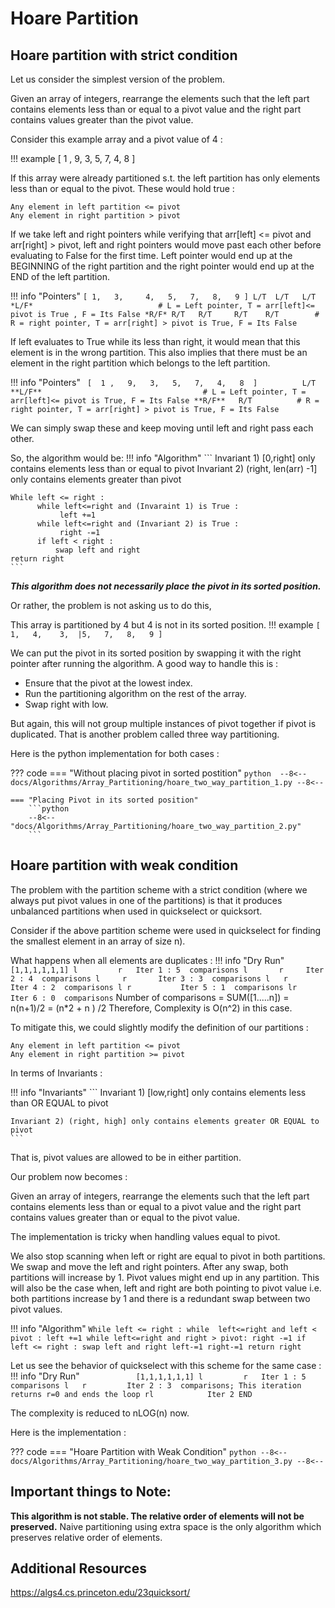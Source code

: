 # Hoare Partition

## Hoare partition with strict condition
Let us consider the simplest version of the problem.

Given an array of integers, rearrange the elements such that the left part contains elements less than or equal to a pivot value and the right part contains values greater than the pivot value.

Consider this example array and a pivot value of 4   :

!!! example
    [ 1 , 9, 3, 5, 7, 4, 8  ]

If this array were already partitioned s.t. the left partition has only elements less than or equal to the pivot.
These would hold true :
```
Any element in left partition <= pivot
Any element in right partition > pivot
```
If we take left and right pointers  while verifying that arr[left] <= pivot and arr[right] > pivot, left and right pointers would move past each other before evaluating to False for the first time. Left pointer would end up at the BEGINNING of the right partition and the right pointer would end up at the END of the left partition.

!!! info "Pointers"
    ```
    [ 1,   3,     4,   5,   7,   8,   9 ]
      L/T  L/T   L/T *L/F*                            # L = Left pointer, T = arr[left]<= pivot is True , F = Its False
                *R/F* R/T   R/T     R/T    R/T        # R = right pointer, T = arr[right] > pivot is True, F = Its False   
    ```
      
If left evaluates to True while its less than right, it would mean that this element is in the wrong partition. This also implies that there must be an element in the right partition which belongs to the left partition. 

!!! info "Pointers"
    ``` 
    [  1 ,   9,   3,   5,   7,   4,   8  ]         
      L/T **L/F**                                    # L = Left pointer, T = arr[left]<= pivot is True, F = Its False
                              **R/F**   R/T          # R = right pointer, T = arr[right] > pivot is True, F = Its False                
    ```
    
We can simply swap these and keep moving until left and right pass each other.

So, the algorithm would be:
!!! info "Algorithm"
    ```
    Invariant 1) [0,right] only contains elements less than or equal to pivot
    Invariant 2) (right, len(arr) -1] only contains elements greater than pivot
    
    
    While left <= right :
          while left<=right and (Invaraint 1) is True :
               left +=1
          while left<=right and (Invariant 2) is True :
               right -=1
          if left < right :
              swap left and right
    return right
    ```

***This algorithm does not necessarily place the pivot in its sorted position.***

Or rather, the problem is not asking us to do this,

This array is partitioned by 4 but 4 is not in its sorted position.
!!! example
    ```
    [ 1,   4,    3,  |5,   7,   8,   9 ]
    ```

We can put the pivot in its sorted position by swapping it with the right pointer after running the algorithm.  A good way to handle this is :

* Ensure that  the pivot at the lowest index.
* Run the partitioning algorithm on the rest of the array.
* Swap right with low.

But again, this will not group multiple instances of pivot together if pivot is duplicated. That is another problem called three way partitioning.

Here is the python implementation for both cases :

??? code
    === "Without placing pivot in sorted postition"
        ```python 
        --8<--
        docs/Algorithms/Array_Partitioning/hoare_two_way_partition_1.py
        --8<--
        ```

    === "Placing Pivot in its sorted position"
        ```python
        --8<-- "docs/Algorithms/Array_Partitioning/hoare_two_way_partition_2.py"
        ```      

##  Hoare partition with weak condition
The problem with the partition scheme with a strict condition (where we always put pivot values  in one of the partitions) is that it produces unbalanced partitions when used in quickselect or quicksort.

Consider if the above partition scheme were used in quickselect for finding the smallest element in an array of size n). 

What happens when all elements are duplicates :
!!! info "Dry Run"
    ```
        [1,1,1,1,1,1]
         l         r   Iter 1 : 5  comparisons
         l       r     Iter 2 : 4  comparisons
         l     r       Iter 3 : 3  comparisons
         l   r         Iter 4 : 2  comparisons
         l r           Iter 5 : 1  comparisons
         lr            Iter 6 : 0  comparisons
    ```
Number of comparisons = SUM([1.....n]) = n(n+1)/2 = (n*2 + n ) /2
Therefore, Complexity is O(n^2)  in this case.

To mitigate this, we could slightly modify the definition of our partitions :

```
Any element in left partition <= pivot
Any element in right partition >= pivot
```
In terms of Invariants :

!!! info "Invariants"
    ```
    Invariant 1) [low,right] only contains elements less than OR EQUAL to pivot
    
    Invariant 2) (right, high] only contains elements greater OR EQUAL to pivot
    ```
That is, pivot values are allowed to be in either partition.

Our problem now becomes : 

Given an array of integers, rearrange the elements such that the left part contains elements less than or equal to a pivot value and the right part contains values greater than or equal to the pivot value.

The implementation is tricky when handling values equal to pivot. 

We also stop scanning when left or right are equal to pivot in both partitions. 
We swap and move the left and right pointers.
After any swap, both partitions will increase by 1. Pivot values might end up in any partition. 
This will also be the case when, left and right are both pointing to pivot value i.e. both partitions increase by 1 and there is a redundant swap between two pivot values.

!!! info "Algorithm"
    ```
    While left <= right :
          while  left<=right and left < pivot :
               left +=1
          while left<=right and right > pivot:
               right -=1
          if left <= right :
              swap left and right
              left-=1
              right-=1
    return right
    ```

Let us see the behavior of quickselect with this scheme for the same case :
!!! info "Dry Run"
    ```            
        [1,1,1,1,1,1]
         l         r   Iter 1 : 5  comparisons
         l   r         Iter 2 : 3  comparisons; This iteration returns r=0 and ends the loop
         rl            Iter 2 END 
    ```

The complexity is reduced to nLOG(n) now.

Here is the implementation :

??? code
    === "Hoare Partition with Weak Condition"
        ```python
        --8<--
        docs/Algorithms/Array_Partitioning/hoare_two_way_partition_3.py
        --8<--
        ```

## Important things to Note:
**This algorithm is not stable. The relative order of elements will not be preserved.**
Naive partitioning using extra space is the only algorithm which preserves relative order of elements.

## Additional Resources
https://algs4.cs.princeton.edu/23quicksort/